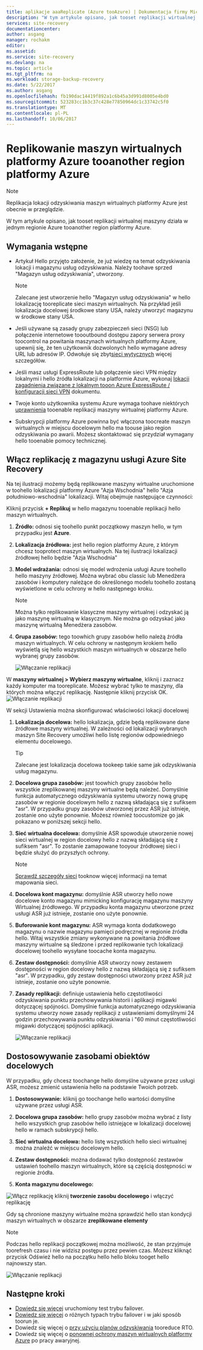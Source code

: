 ```yaml
---
title: aplikacje aaaReplicate (Azure tooAzure) | Dokumentacja firmy Microsoft
description: "W tym artykule opisano, jak tooset replikacji wirtualnej maszyny działa w jednym regionie Azure zbyt innego regionu na platformie Azure."
services: site-recovery
documentationcenter: 
author: asgang
manager: rochakm
editor: 
ms.assetid: 
ms.service: site-recovery
ms.devlang: na
ms.topic: article
ms.tgt_pltfrm: na
ms.workload: storage-backup-recovery
ms.date: 5/22/2017
ms.author: asgang
ms.openlocfilehash: fb190dac14419f892a1c6b45a3d991d8005e4bd0
ms.sourcegitcommit: 523283cc1b3c37c428e77850964dc1c33742c5f0
ms.translationtype: MT
ms.contentlocale: pl-PL
ms.lasthandoff: 10/06/2017
---
```

# <a name="replicate-azure-virtual-machines-tooanother-azure-region"></a>Replikowanie maszyn wirtualnych platformy Azure tooanother region platformy Azure



>[!NOTE]
>
> Replikacja lokacji odzyskiwania maszyn wirtualnych platformy Azure jest obecnie w przeglądzie.

W tym artykule opisano, jak tooset replikacji wirtualnej maszyny działa w jednym regionie Azure tooanother region platformy Azure.

## <a name="prerequisites"></a>Wymagania wstępne

* Artykuł Hello przyjęto założenie, że już wiedzę na temat odzyskiwania lokacji i magazynu usług odzyskiwania. Należy toohave sprzed "Magazyn usług odzyskiwania", utworzony.

    >[!NOTE]
    >
    > Zalecane jest utworzenie hello "Magazyn usług odzyskiwania" w hello lokalizację tooreplicate sieci maszyn wirtualnych. Na przykład jeśli lokalizacja docelowej środkowe stany USA, należy utworzyć magazynu w środkowe stany USA.

* Jeśli używane są zasady grupy zabezpieczeń sieci (NSG) lub połączenie internetowe toooutbound dostępu zapory serwera proxy toocontrol na powitania maszynach wirtualnych platformy Azure, upewnij się, że ten użytkownik dozwolonych hello wymagane adresy URL lub adresów IP. Odwołuje się zbyt[sieci wytycznych](./site-recovery-azure-to-azure-networking-guidance.md) więcej szczegółów.

* Jeśli masz usługi ExpressRoute lub połączenie sieci VPN między lokalnymi i hello źródła lokalizacji na platformie Azure, wykonaj [lokacji zagadnienia związane z lokalnym tooon Azure ExpressRoute / konfiguracji sieci VPN](site-recovery-azure-to-azure-networking-guidance.md#guidelines-for-existing-azure-to-on-premises-expressroutevpn-configuration) dokumentu.

* Twoje konto użytkownika systemu Azure wymaga toohave niektórych [uprawnienia](site-recovery-role-based-linked-access-control.md#permissions-required-to-enable-replication-for-new-virtual-machines) tooenable replikacji maszyny wirtualnej platformy Azure.

* Subskrypcji platformy Azure powinna być włączona toocreate maszyn wirtualnych w miejscu docelowym hello ma toouse jako region odzyskiwania po awarii. Możesz skontaktować się przydział wymagany hello tooenable pomocy technicznej.

## <a name="enable-replication-from-azure-site-recovery-vault"></a>Włącz replikację z magazynu usługi Azure Site Recovery
Na tej ilustracji możemy będą replikowane maszyny wirtualne uruchomione w toohello lokalizacji platformy Azure "Azja Wschodnia" hello "Azja południowo-wschodnia" lokalizacji. Witaj obejmuje następujące czynności:

 Kliknij przycisk **+ Replikuj** w hello magazynu tooenable replikacji hello maszyn wirtualnych.

1. **Źródło:** odnosi się toohello punkt początkowy maszyn hello, w tym przypadku jest **Azure**.

2. **Lokalizacja źródłowa:** jest hello region platformy Azure, z którym chcesz tooprotect maszyn wirtualnych. Na tej ilustracji lokalizacji źródłowej hello będzie "Azja Wschodnia"

3. **Model wdrażania:** odnosi się model wdrożenia usługi Azure toohello hello maszyny źródłowej. Można wybrać obu classic lub Menedżera zasobów i komputery należące do określonego modelu toohello zostaną wyświetlone w celu ochrony w hello następnego kroku.

      >[!NOTE]
      >
      > Można tylko replikowanie klasyczne maszyny wirtualnej i odzyskać ją jako maszynę wirtualną w klasycznym. Nie można go odzyskać jako maszynę wirtualną Menedżera zasobów.

4. **Grupa zasobów:** tego toowhich grupy zasobów hello należą źródła maszyn wirtualnych. W celu ochrony w następnym krokiem hello wyświetlą się hello wszystkich maszyn wirtualnych w obszarze hello wybranej grupy zasobów.

    ![Włączanie replikacji](./media/site-recovery-replicate-azure-to-azure/enabledrwizard1.png)

W **maszyny wirtualnej > Wybierz maszyny wirtualne**, kliknij i zaznacz każdy komputer ma tooreplicate. Możesz wybrać tylko te maszyny, dla których można włączyć replikację. Następnie kliknij przycisk OK.
    ![Włączanie replikacji](./media/site-recovery-replicate-azure-to-azure/virtualmachine_selection.png)


W sekcji Ustawienia można skonfigurować właściwości lokacji docelowej

1. **Lokalizacja docelowa:** hello lokalizacja, gdzie będą replikowane dane źródłowe maszyny wirtualnej. W zależności od lokalizacji wybranych maszyn Site Recovery umożliwi hello listę regionów odpowiedniego elementu docelowego.

    > [!TIP]
    > Zalecane jest lokalizacja docelowa tookeep takie same jak odzyskiwania usług magazynu.

2. **Docelowa grupa zasobów:** jest toowhich grupy zasobów hello wszystkie zreplikowanej maszyny wirtualne będą należeć. Domyślnie funkcja automatycznego odzyskiwania systemu utworzy nową grupę zasobów w regionie docelowym hello z nazwą składającą się z sufiksem "asr". W przypadku grupy zasobów utworzonej przez ASR już istnieje, zostanie ono użyte ponownie. Możesz również toocustomize go jak pokazano w poniższej sekcji hello.    
3. **Sieć wirtualna docelowa:** domyślnie ASR spowoduje utworzenie nowej sieci wirtualnej w region docelowy hello z nazwą składającą się z sufiksem "asr". To zostanie zamapowane tooyour źródłowej sieci i będzie służyć do przyszłych ochrony.

    > [!NOTE]
    > [Sprawdź szczegóły sieci](site-recovery-network-mapping-azure-to-azure.md) tooknow więcej informacji na temat mapowania sieci.

4. **Docelowa kont magazynu:** domyślnie ASR utworzy hello nowe docelowe konto magazynu mimicking konfigurację magazynu maszyny Wirtualnej źródłowego. W przypadku konta magazynu utworzone przez usługi ASR już istnieje, zostanie ono użyte ponownie.

5. **Buforowanie kont magazynu:** ASR wymaga konta dodatkowego magazynu o nazwie magazynu pamięci podręcznej w regionie źródła hello. Witaj wszystkie zmiany wykonywane na powitania źródłowe maszyny wirtualne są śledzone i przed replikowanie tych lokalizacji docelowej toohello wysyłane toocache konta magazynu.

6. **Zestaw dostępności:** domyślnie ASR utworzy nowy zestawem dostępności w region docelowy hello z nazwą składającą się z sufiksem "asr". W przypadku, gdy zestaw dostępności utworzony przez ASR już istnieje, zostanie ono użyte ponownie.

7.  **Zasady replikacji:** definiuje ustawienia hello częstotliwości odzyskiwania punktu przechowywania historii i aplikacji migawki dotyczącej spójności. Domyślnie funkcja automatycznego odzyskiwania systemu utworzy nowe zasady replikacji z ustawieniami domyślnymi 24 godzin przechowywania punktu odzyskiwania i "60 minut częstotliwości migawki dotyczącej spójności aplikacji.

    ![Włączanie replikacji](./media/site-recovery-replicate-azure-to-azure/enabledrwizard3.PNG)

## <a name="customize-target-resources"></a>Dostosowywanie zasobami obiektów docelowych

W przypadku, gdy chcesz toochange hello domyślne używane przez usługi ASR, możesz zmienić ustawienia hello na podstawie Twoich potrzeb.

1. **Dostosowywanie:** kliknij go toochange hello wartości domyślne używane przez usługi ASR.

2. **Docelowa grupa zasobów:** hello grupy zasobów można wybrać z listy hello wszystkich grup zasobów hello istniejące w lokalizacji docelowej hello w ramach subskrypcji hello.

3. **Sieć wirtualna docelowa:** hello listę wszystkich hello sieci wirtualnej można znaleźć w miejscu docelowym hello.

4. **Zestaw dostępności:** można dodawać tylko dostępność zestawów ustawień toohello maszyn wirtualnych, które są częścią dostępności w regionie źródła.

5. **Konta magazynu docelowego:**

![Włącz replikację](./media/site-recovery-replicate-azure-to-azure/customize.PNG) kliknij **tworzenie zasobu docelowego** i włączyć replikację


Gdy są chronione maszyny wirtualne można sprawdzić hello stan kondycji maszyn wirtualnych w obszarze **zreplikowane elementy**

>[!NOTE]
>Podczas hello replikacji początkowej można możliwość, że stan przyjmuje toorefresh czasu i nie widzisz postępu przez pewien czas. Możesz kliknąć przycisk Odśwież hello na początku hello hello bloku tooget hello najnowszy stan.
>

![Włączanie replikacji](./media/site-recovery-replicate-azure-to-azure/replicateditems.PNG)


## <a name="next-steps"></a>Następne kroki
- [Dowiedz się więcej](site-recovery-test-failover-to-azure.md) uruchomiony test trybu failover.
- [Dowiedz się więcej](site-recovery-failover.md) o różnych typach trybu failover i w jaki sposób toorun je.
- Dowiedz się więcej o [przy użyciu planów odzyskiwania](site-recovery-create-recovery-plans.md) tooreduce RTO.
- Dowiedz się więcej o [ponownej ochrony maszyn wirtualnych platformy Azure](site-recovery-how-to-reprotect.md) po pracy awaryjnej.
